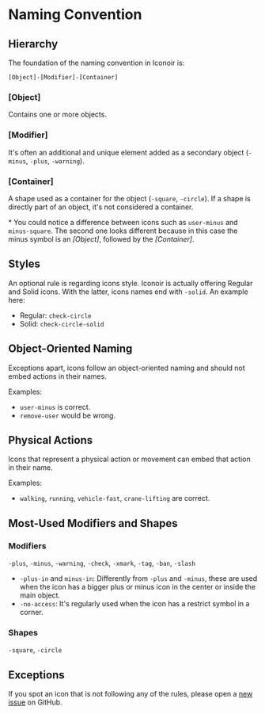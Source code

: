 # Naming Convention

## Hierarchy

The foundation of the naming convention in Iconoir is:

```
[Object]-[Modifier]-[Container]
```

### [Object]

Contains one or more objects.

### [Modifier]

It's often an additional and unique element added as a secondary object (`-minus`, `-plus`, `-warning`).

### [Container]

A shape used as a container for the object (`-square`, `-circle`).
If a shape is directly part of an object, it's not considered a container.

\* You could notice a difference between icons such as
`user-minus` and `minus-square`. The second one looks different
because in this case the minus symbol is an _[Object]_, followed
by the _[Container]_.

## Styles

An optional rule is regarding icons style. Iconoir is actually offering Regular and Solid icons. With the latter, icons names end with `-solid`. An example here:

- Regular\: `check-circle`
- Solid\: `check-circle-solid`

## Object-Oriented Naming

Exceptions apart, icons follow an object-oriented naming and
should not embed actions in their names.

Examples:

- `user-minus` is correct.
- `remove-user` would be wrong.

## Physical Actions

Icons that represent a physical action or movement
can embed that action in their name.

Examples:

- `walking`, `running`, `vehicle-fast`, `crane-lifting` are correct.

## Most-Used Modifiers and Shapes

### Modifiers

`-plus`, `-minus`, `-warning`, `-check`, `-xmark`, `-tag`,
`-ban`, `-slash`

- `-plus-in` and `minus-in`: Differently from `-plus` and `-minus`, these are used when the icon
  has a bigger plus or minus icon in the center or inside the main object.
- `-no-access`: It's regularly used when the icon has a restrict
  symbol in a corner.

### Shapes

`-square`, `-circle`

## Exceptions

If you spot an icon that is not following any of the rules,
please open a [new issue](https://github.com/iconoir-icons/iconoir/issues/new/choose) on GitHub.
